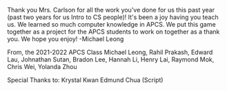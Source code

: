 Thank you Mrs. Carlson for all the work you've done for us this past year (past two years for us Intro to CS people)! It's been a joy having you teach us. We learned so much computer knowledge in APCS. We put this game together as a project for the APCS students to work on together as a thank you. We hope you enjoy!
    -Michael Leong

From, the 2021-2022 APCS Class
    Michael Leong,
    Rahil Prakash,
    Edward Lau,
    Johnathan Sutan,
    Bradon Lee,
    Hannah Li,
    Henry Lai,
    Raymond Mok,
    Chris Wei,
    Yolanda Zhou

Special Thanks to:
    Krystal Kwan
    Edmund Chua (Script)
